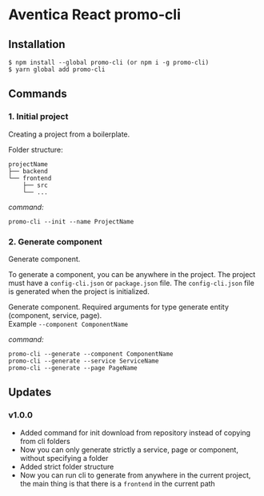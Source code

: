 # Aventica React promo-cli
## Installation
```shell script
$ npm install --global promo-cli (or npm i -g promo-cli)
$ yarn global add promo-cli
```
## Commands
### 1. Initial project
Creating a project from a boilerplate.

Folder structure:
```
projectName
├── backend
└── frontend
    ├── src
    └── ...
```
*command:*
```shell script
promo-cli --init --name ProjectName
```
### 2. Generate component
Generate component.

To generate a component, you can be anywhere in the project. The project must have a `config-cli.json` or `package.json` file. The `config-cli.json` file is generated when the project is initialized.

Generate component. Required arguments for type generate entity (component, service, page).\
 Example `--component ComponentName`

*command:*
```shell script
promo-cli --generate --component ComponentName
promo-cli --generate --service ServiceName
promo-cli --generate --page PageName
```

## Updates
### v1.0.0
* Added command for init download from repository instead of copying from cli folders
* Now you can only generate strictly a service, page or component, without specifying a folder
* Added strict folder structure
* Now you can run cli to generate from anywhere in the current project, the main thing is that there is a `frontend` in the current path
